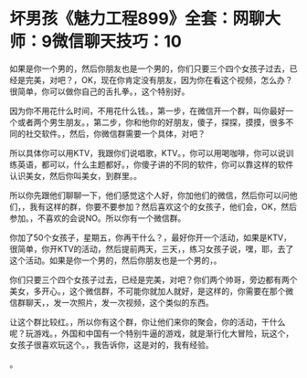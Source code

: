 # 坏男孩《魅力工程899》全套：网聊大师：9微信聊天技巧：10

如果是你一个男的，然后你朋友也是一个男的，你们只要三个四个女孩子过去，已经是完美，对吧？，OK，现在你肯定没有朋友，因为你在看这个视频，怎么办？很简单，你可以做你自己的舌扎拳。，这个特别好。

因为你不用花什么时间，不用花什么钱。，第一步，在微信开一个群，叫你最好一个或者两个男生朋友。，第二步，你和他你的好朋友，傻子，探探，摸摸，很多不同的社交软件。，然后，你微信群需要一个具体，对吧？

所以具体你可以用KTV，我跟你们说唱歌，KTV。，你可以用喝咖啡，你可以说训练英语，都可以，什么主题都好。，你傻子讲的不同的软件，你可以靠这样的软件认识美女，然后你叫美女，到群里。。

所以你先跟他们聊聊一下，他们感觉这个人好，你加他们的微信，然后你可以问他们，，我有这样的群，你要不要参加？然后喜欢这个的女孩子，他们会，OK，然后参加。，不喜欢的会说NO。所以你有一个微信群。

你加了50个女孩子，星期五，你再干什么？，最好你开一个活动，如果是KTV，很简单，你开KTV的活动，然后提前两天，三天，，练习女孩子说，嘿，耶，去了这个活动。如果是你一个男的，然后你朋友也是一个男的，。

你们只要三个四个女孩子过去，已经是完美，对吧？你们两个帅哥，旁边都有两个美女，多开心。，这个微信群，不可能你就加人就好，是这样的，你需要在那个微信群聊天，，发一次照片，发一次视频，这个类似的东西。

让这个群比较红。，所以你有这个群，你让他们来你的聚会，你的活动，干什么呢？玩游戏。，外国和中国有一个特别牛逼的游戏，就是渐行化大冒险，玩这个，女孩子很喜欢玩这个。，我告诉你，这是对的，我有经验。

。